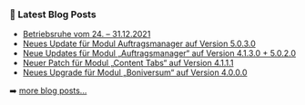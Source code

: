 ### 📕 Latest Blog Posts

<!-- BLOG-POST-LIST:START -->
- [Betriebsruhe vom 24. – 31.12.2021](https://blog.d3data.de/d3-news/betriebsruhe-vom-24-31-12-2021/)
- [Neues Update für Modul Auftragsmanager auf Version 5.0.3.0](https://blog.d3data.de/module-news/auftragsmanager/neues-update-fuer-modul-auftragsmanager-auf-version-5-0-3-0/)
- [Neue Updates für Modul „Auftragsmanager“ auf Version 4.1.3.0 + 5.0.2.0](https://blog.d3data.de/module-news/auftragsmanager/neue-updates-fuer-modul-auftragsmanager-auf-version-4-1-3-0-5-0-2-0/)
- [Neuer Patch für Modul „Content Tabs“ auf Version 4.1.1.1](https://blog.d3data.de/module-news/content-tabs/neuer-patch-fuer-modul-content-tabs-auf-version-4-1-1-1/)
- [Neues Upgrade für Modul „Boniversum“ auf Version 4.0.0.0](https://blog.d3data.de/module-news/boniversum/neues-upgrade-fuer-modul-boniversum-auf-version-4-0-0-0/)
<!-- BLOG-POST-LIST:END -->

➡️ [more blog posts...](https://blog.d3data.de)

[website]: https://d3data.de